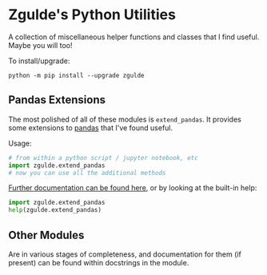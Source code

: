# Zgulde's Python Utilities

A collection of miscellaneous helper functions and classes that I find useful.
Maybe you will too!

To install/upgrade:

```
python -m pip install --upgrade zgulde
```

## Pandas Extensions

The most polished of all of these modules is `extend_pandas`. It provides some
extensions to [pandas](http://pandas.pydata.org/) that I've found useful.

Usage:

```python
# from within a python script / jupyter notebook, etc
import zgulde.extend_pandas
# now you can use all the additional methods
```

[Further documentation can be found here](https://zgulde.github.io/zgulde-python/), or by looking at the built-in
help:

```python
import zgulde.extend_pandas
help(zgulde.extend_pandas)
```

## Other Modules

Are in various stages of completeness, and documentation for them (if present)
can be found within docstrings in the module.
